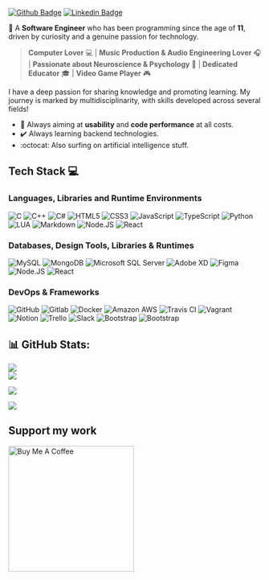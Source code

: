 [![Github Badge](https://img.shields.io/badge/-Github-000?style=flat-square&logo=Github&logoColor=white&link=https://github.com/sdkitagawa)](https://github.com/sdkitagawa)
[![Linkedin Badge](https://img.shields.io/badge/-LinkedIn-blue?style=flat-square&logo=Linkedin&logoColor=white&link=#)](#)

🧩 A **Software Engineer** who has been programming since the age of **11**, driven by curiosity and a genuine passion for technology.

> **Computer Lover** 💻 | **Music Production & Audio Engineering Lover** 🎧 | **Passionate about Neuroscience & Psychology** 🧠 | **Dedicated Educator** 🎓 | **Video Game Player** 🎮

I have a deep passion for sharing knowledge and promoting learning. My journey is marked by multidisciplinarity, with skills developed across several fields!


* 💫 Always aiming at **usability** and **code performance** at all costs.
* ✔️ Always learning backend technologies.
* :octocat: Also surfing on artificial intelligence stuff.

## Tech Stack 💻
### Languages, Libraries and Runtime Environments
![C](https://img.shields.io/badge/c-%2300599C.svg?style=for-the-badge&logo=c&logoColor=white) ![C++](https://img.shields.io/badge/c++-%2300599C.svg?style=for-the-badge&logo=c%2B%2B&logoColor=white) ![C#](https://img.shields.io/badge/c%20sharp-512BD4?style=for-the-badge&logo=csharp&logoColor=FFFFFF) ![HTML5](https://img.shields.io/badge/html5-%23E34F26.svg?style=for-the-badge&logo=html5&logoColor=white) ![CSS3](https://img.shields.io/badge/css3-%231572B6.svg?style=for-the-badge&logo=css3&logoColor=white) ![JavaScript](https://img.shields.io/badge/javascript-%23323330.svg?style=for-the-badge&logo=javascript&logoColor=%23F7DF1E) ![TypeScript](https://img.shields.io/badge/TypeScript-3178C6?style=for-the-badge&logo=typescript&logoColor=FFFFFF) ![Python](https://img.shields.io/badge/python-3670A0?style=for-the-badge&logo=python&logoColor=ffdd54) ![LUA](https://img.shields.io/badge/lua-0844a6?style=for-the-badge&logo=lua&logoColor=FFFFFF) ![Markdown](https://img.shields.io/badge/markdown-%23000000.svg?style=for-the-badge&logo=markdown&logoColor=white) ![Node.JS](https://img.shields.io/badge/node.js-339933.svg?style=for-the-badge&logo=nodedotjs&logoColor=FFFFFF) ![React](https://img.shields.io/badge/react-00d2f7.svg?style=for-the-badge&logo=react&logoColor=FFFFFF)

### Databases, Design Tools, Libraries & Runtimes
![MySQL](https://img.shields.io/badge/mysql-%2300f.svg?style=for-the-badge&logo=mysql&logoColor=white) ![MongoDB](https://img.shields.io/badge/MongoDB-%234ea94b.svg?style=for-the-badge&logo=mongodb&logoColor=white) ![Microsoft SQL Server](https://img.shields.io/badge/Microsoft%20SQL%20Server-%CC2927.svg?style=for-the-badge&logo=microsoftsqlserver&logoColor=white) ![Adobe XD](https://img.shields.io/badge/adobe%20xd-FF61F6?style=for-the-badge&logo=adobexd&logoColor=FFFFFF) ![Figma](https://img.shields.io/badge/figma-%23F24E1E.svg?style=for-the-badge&logo=figma&logoColor=white) ![Node.JS](https://img.shields.io/badge/node.js-339933.svg?style=for-the-badge&logo=nodedotjs&logoColor=FFFFFF) ![React](https://img.shields.io/badge/react-00d2f7.svg?style=for-the-badge&logo=react&logoColor=FFFFFF)

### DevOps & Frameworks
![GitHub](https://img.shields.io/badge/github-181717?style=for-the-badge&logo=github&logoColor=FFFFFF) ![Gitlab](https://img.shields.io/badge/gitlab-FC6D26?style=for-the-badge&logo=gitlab&logoColor=FFFFFF) ![Docker](https://img.shields.io/badge/docker-2496ED?style=for-the-badge&logo=docker&logoColor=FFFFFF) ![Amazon AWS](https://img.shields.io/badge/amazon%20aws-232F3E?style=for-the-badge&logo=amazonaws&logoColor=FFFFFF) ![Travis CI](https://img.shields.io/badge/travis%20ci-3EAAAF?style=for-the-badge&logo=travisci&logoColor=FFFFFF) ![Vagrant](https://img.shields.io/badge/vagrant-1868F2?style=for-the-badge&logo=vagrant&logoColor=FFFFFF) ![Notion](https://img.shields.io/badge/notion-%23000000.svg?style=for-the-badge&logo=notion&logoColor=white) ![Trello](https://img.shields.io/badge/trello-%23000000.svg?style=for-the-badge&logo=trello&logoColor=white) ![Slack](https://img.shields.io/badge/slack-4A154B.svg?style=for-the-badge&logo=slack&logoColor=white) ![Bootstrap](https://img.shields.io/badge/bootstrap-7952B3.svg?style=for-the-badge&logo=bootstrap&logoColor=FFFFFF) ![Bootstrap](https://img.shields.io/badge/bootstrap-7952B3.svg?style=for-the-badge&logo=bootstrap&logoColor=FFFFFF)

## 📊 GitHub Stats:
![](https://github-readme-stats.vercel.app/api?username=sdkitagawa&theme=dark&hide_border=false&include_all_commits=false&count_private=false)<br/>
![](https://github-readme-streak-stats.herokuapp.com/?user=sdkitagawa&theme=dark&hide_border=false)<br/>

![](https://github-readme-stats.vercel.app/api/top-langs/?username=sdkitagawa&theme=dark&hide_border=false&include_all_commits=false&count_private=false&layout=compact)<br />

[![](https://visitcount.itsvg.in/api?id=sdkitagawa&icon=0&color=6)](https://visitcount.itsvg.in)

  ##  Support my work
 <a href="https://www.buymeacoffee.com/sdkitagawa" target="_blank"><img src="https://cdn.buymeacoffee.com/buttons/v2/arial-yellow.png" alt="Buy Me A Coffee" style="width: 250px !important" ></a>

<!--
  * Profile Template by: @dkitagawa | Douglas Kitagawa
-->
